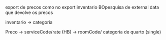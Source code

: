 export de precos como no export inventario
BOpesquisa de external data que devolve os precos

inventario -> categoria

Preco	->  serviceCode/rate (HB)
		-> roomCode/ categoria de quarto (single)
